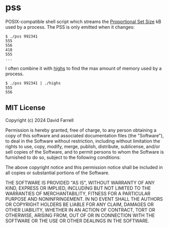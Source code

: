 pss
===
POSIX-compatible shell script which streams the [Proportional Set Size](https://blog.dnmfarrell.com/post/how-much-memory-is-my-program-really-using/)
kB used by a process. The PSS is only emitted when it changes:

    $ ./pss 992341
    555
    556
    418
    555
    ...

I often combine it with [highs](https://github.com/dnmfarrell/highs) to find the max amount of
memory used by a process.

    $ ./pss 992341 | ./highs
    555
    556


MIT License
-----------
Copyright (c) 2024 David Farrell

Permission is hereby granted, free of charge, to any person obtaining a copy
of this software and associated documentation files (the "Software"), to deal
in the Software without restriction, including without limitation the rights
to use, copy, modify, merge, publish, distribute, sublicense, and/or sell
copies of the Software, and to permit persons to whom the Software is
furnished to do so, subject to the following conditions:

The above copyright notice and this permission notice shall be included in all
copies or substantial portions of the Software.

THE SOFTWARE IS PROVIDED "AS IS", WITHOUT WARRANTY OF ANY KIND, EXPRESS OR
IMPLIED, INCLUDING BUT NOT LIMITED TO THE WARRANTIES OF MERCHANTABILITY,
FITNESS FOR A PARTICULAR PURPOSE AND NONINFRINGEMENT. IN NO EVENT SHALL THE
AUTHORS OR COPYRIGHT HOLDERS BE LIABLE FOR ANY CLAIM, DAMAGES OR OTHER
LIABILITY, WHETHER IN AN ACTION OF CONTRACT, TORT OR OTHERWISE, ARISING FROM,
OUT OF OR IN CONNECTION WITH THE SOFTWARE OR THE USE OR OTHER DEALINGS IN THE
SOFTWARE.
